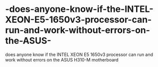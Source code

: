 # -does-anyone-know-if-the-INTEL-XEON-E5-1650v3-processor-can-run-and-work-without-errors-on-the-ASUS-
 does anyone know if the INTEL XEON E5 1650v3 processor can run and work without errors on the ASUS H310-M motherboard
